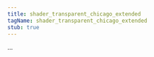 ```yaml
---
title: shader_transparent_chicago_extended
tagName: shader_transparent_chicago_extended
stub: true
---
```

...
